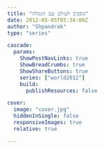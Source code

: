 ```yaml
---
title: "מסביב לעולם עם הנמלה"
date: 2012-05-05T05:34:00Z
author: "Shpandrak"
type: "series"

cascade:
  params:
    ShowPostNavLinks: true
    ShowBreadCrumbs: true
    ShowShareButtons: true
    series: ["world2012"]
    build:
      publishResources: false

cover:
  image: "cover.jpg"
  hiddenInSingle: false
  responsiveImages: true
  relative: true

---
```

